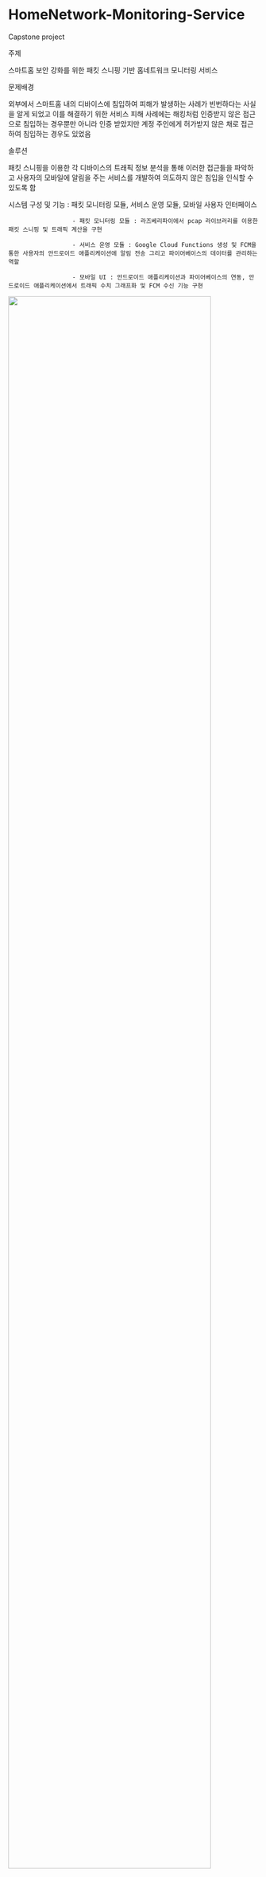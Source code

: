 # HomeNetwork-Monitoring-Service
Capstone project

주제

스마트홈 보안 강화를 위한 패킷 스니핑 기반 홈네트워크 모니터링 서비스

문제배경 

외부에서 스마트홈 내의 디바이스에 침입하여 피해가 발생하는 사례가 빈번하다는 사실을 알게 되었고 이를 해결하기 위한 서비스
피해 사례에는 해킹처럼 인증받지 않은 접근으로 침입하는 경우뿐만 아니라 인증 받았지만 계정 주인에게 허가받지 않은 채로 접근하여 침입하는 경우도 있었음

솔루션

패킷 스니핑을 이용한 각 디바이스의 트래픽 정보 분석을 통해 이러한 접근들을 파악하고 사용자의 모바일에 알림을 주는 서비스를 개발하여 의도하지 않은 침입을 인식할 수 있도록 함

시스템 구성 및 기능 :  패킷 모니터링 모듈, 서비스 운영 모듈, 모바일 사용자 인터페이스

                      - 패킷 모니터링 모듈 : 라즈베리파이에서 pcap 라이브러리를 이용한 패킷 스니핑 및 트래픽 계산을 구현
                      
                      - 서비스 운영 모듈 : Google Cloud Functions 생성 및 FCM을 통한 사용자의 안드로이드 애플리케이션에 알림 전송 그리고 파이어베이스의 데이터를 관리하는 역할
                      
                      - 모바일 UI : 안드로이드 애플리케이션과 파이어베이스의 연동, 안드로이드 애플리케이션에서 트래픽 수치 그래프화 및 FCM 수신 기능 구현

<img src="https://github.com/sogaaron/HomeNetwork-Monitoring-Service/issues/1#issue-729326472" width="90%"></img>

** Packet Monitoring 폴더 : 라즈베리파이 내 코드
   이 외 : 안드로이드 애플리케이션 코드
   

